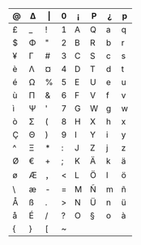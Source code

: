 | @    | Δ    | \|   | 0    | ¡    | P    | ¿    | p    |
| ---- | ---- | ---- | ---- | ---- | ---- | ---- | ---- |
| £    | _    | !    | 1    | A    | Q    | a    | q    |
| $    | Φ    | "    | 2    | B    | R    | b    | r    |
| ¥    | Γ    | #    | 3    | C    | S    | c    | s    |
| è    | Λ    | ¤    | 4    | D    | T    | d    | t    |
| é    | Ω    | %    | 5    | E    | U    | e    | u    |
| ù    | Π    | &    | 6    | F    | V    | f    | v    |
| ì    | Ψ    | '    | 7    | G    | W    | g    | w    |
| ò    | Σ    | (    | 8    | H    | X    | h    | x    |
| Ç    | Θ    | )    | 9    | I    | Y    | i    | y    |
| ^    | Ξ    | *    | :    | J    | Z    | j    | z    |
| Ø    | €    | +    | ;    | K    | Ä    | k    | ä    |
| ø    | Æ    | ，   | <    | L    | Ö    | l    | ö    |
| \    | æ    | -    | =    | M    | Ñ    | m    | ñ    |
| Å    | ß    | .    | >    | N    | Ü    | n    | ü    |
| å    | É    | /    | ?    | O    | §    | o    | à    |
| {    | }    | [    | ~    |      |      |      |      |